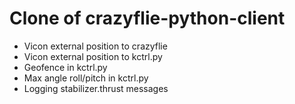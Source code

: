 # Clone of crazyflie-python-client

- Vicon external position to crazyflie
- Vicon external position to kctrl.py
- Geofence in kctrl.py
- Max angle roll/pitch in kctrl.py
- Logging stabilizer.thrust messages